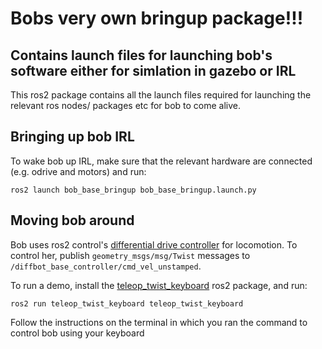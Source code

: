 # Bobs very own bringup package!!!

## Contains launch files for launching bob's software either for simlation in gazebo or IRL

This ros2 package contains all the launch files required for launching the relevant ros nodes/ packages etc for bob to come alive. 

## Bringing up bob IRL

To wake bob up IRL, make sure that the relevant hardware are connected (e.g. odrive and motors) and run:

```
ros2 launch bob_base_bringup bob_base_bringup.launch.py
```

## Moving bob around

Bob uses ros2 control's [differential drive controller](https://github.com/ros-controls/ros2_controllers/tree/master/diff_drive_controller) for locomotion. To control her, publish `geometry_msgs/msg/Twist` messages to `/diffbot_base_controller/cmd_vel_unstamped`. 

To run a demo, install the [teleop_twist_keyboard](https://github.com/ros2/teleop_twist_keyboard) ros2 package, and run:

```
ros2 run teleop_twist_keyboard teleop_twist_keyboard
```

Follow the instructions on the terminal in which you ran the command to control bob using your keyboard

